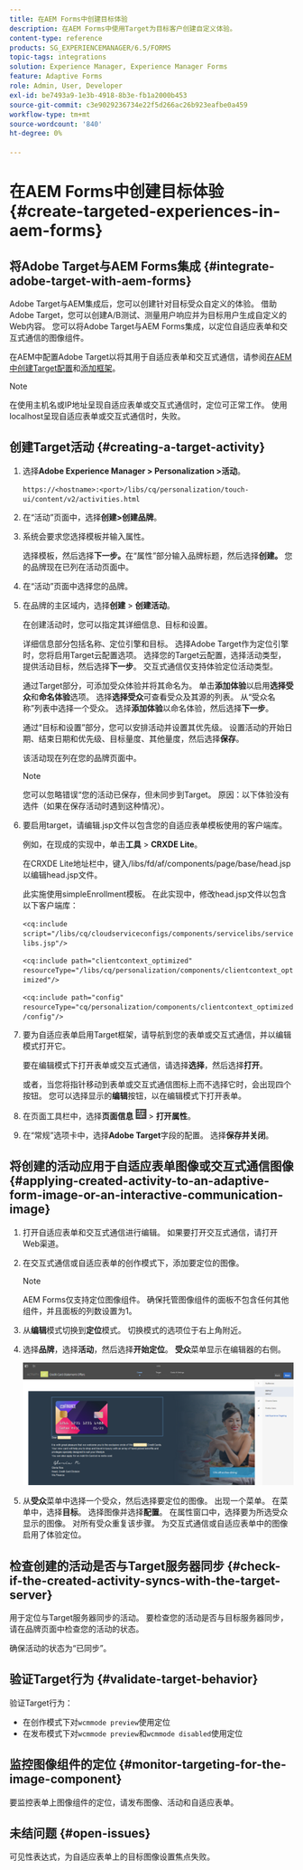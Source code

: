 ```yaml
---
title: 在AEM Forms中创建目标体验
description: 在AEM Forms中使用Target为目标客户创建自定义体验。
content-type: reference
products: SG_EXPERIENCEMANAGER/6.5/FORMS
topic-tags: integrations
solution: Experience Manager, Experience Manager Forms
feature: Adaptive Forms
role: Admin, User, Developer
exl-id: be7493a9-1e3b-4918-8b3e-fb1a2000b453
source-git-commit: c3e9029236734e22f5d266ac26b923eafbe0a459
workflow-type: tm+mt
source-wordcount: '840'
ht-degree: 0%

---
```


# 在AEM Forms中创建目标体验 {#create-targeted-experiences-in-aem-forms}

## 将Adobe Target与AEM Forms集成 {#integrate-adobe-target-with-aem-forms}

Adobe Target与AEM集成后，您可以创建针对目标受众自定义的体验。 借助Adobe Target，您可以创建A/B测试、测量用户响应并为目标用户生成自定义的Web内容。 您可以将Adobe Target与AEM Forms集成，以定位自适应表单和交互式通信的图像组件。

在AEM中配置Adobe Target以将其用于自适应表单和交互式通信，请参阅[在AEM中创建Target配置](/help/sites-administering/target.md)和[添加框架](/help/sites-administering/target.md)。

>[!NOTE]
>
>在使用主机名或IP地址呈现自适应表单或交互式通信时，定位可正常工作。 使用localhost呈现自适应表单或交互式通信时，失败。

## 创建Target活动 {#creating-a-target-activity}

1. 选择&#x200B;**Adobe Experience Manager > Personalization >活动**。

   `https://<hostname>:<port>/libs/cq/personalization/touch-ui/content/v2/activities.html`

1. 在“活动”页面中，选择&#x200B;**创建>创建品牌**。
1. 系统会要求您选择模板并输入属性。

   选择模板，然后选择&#x200B;**下一步。**&#x200B;在“属性”部分输入品牌标题，然后选择&#x200B;**创建。**
您的品牌现在已列在活动页面中。

1. 在“活动”页面中选择您的品牌。
1. 在品牌的主区域内，选择&#x200B;**创建** > **创建活动**。

   在创建活动时，您可以指定其详细信息、目标和设置。

   详细信息部分包括名称、定位引擎和目标。 选择Adobe Target作为定位引擎时，您将启用Target云配置选项。 选择您的Target云配置，选择活动类型，提供活动目标，然后选择&#x200B;**下一步**。 交互式通信仅支持体验定位活动类型。

   通过Target部分，可添加受众体验并将其命名为。 单击&#x200B;**添加体验**&#x200B;以启用&#x200B;**选择受众**&#x200B;和&#x200B;**命名体验**&#x200B;选项。 选择&#x200B;**选择受众**&#x200B;可查看受众及其源的列表。 从“受众名称”列表中选择一个受众。 选择&#x200B;**添加体验**&#x200B;以命名体验，然后选择&#x200B;**下一步**。

   通过“目标和设置”部分，您可以安排活动并设置其优先级。 设置活动的开始日期、结束日期和优先级、目标量度、其他量度，然后选择&#x200B;**保存**。

   该活动现在列在您的品牌页面中。

   >[!NOTE]
   >
   >您可以忽略错误“您的活动已保存，但未同步到Target。 原因：以下体验没有选件（如果在保存活动时遇到这种情况）。

1. 要启用target，请编辑.jsp文件以包含您的自适应表单模板使用的客户端库。

   例如，在现成的实现中，单击&#x200B;**工具** > **CRXDE Lite**。

   在CRXDE Lite地址栏中，键入/libs/fd/af/components/page/base/head.jsp以编辑head.jsp文件。

   此实施使用simpleEnrollment模板。 在此实现中，修改head.jsp文件以包含以下客户端库：

   `<cq:include script="/libs/cq/cloudserviceconfigs/components/servicelibs/servicelibs.jsp"/>`

   `<cq:include path="clientcontext_optimized" resourceType="/libs/cq/personalization/components/clientcontext_optimized"/>`

   `<cq:include path="config" resourceType="cq/personalization/components/clientcontext_optimized/config"/>`

1. 要为自适应表单启用Target框架，请导航到您的表单或交互式通信，并以编辑模式打开它。

   要在编辑模式下打开表单或交互式通信，请选择&#x200B;**选择**，然后选择&#x200B;**打开**。

   或者，当您将指针移动到表单或交互式通信图标上而不选择它时，会出现四个按钮。 您可以选择显示的&#x200B;**编辑**&#x200B;按钮，以在编辑模式下打开表单。

1. 在页面工具栏中，选择&#x200B;**页面信息** ![主题选项](assets/theme-options.png) > **打开属性**。
1. 在“常规”选项卡中，选择&#x200B;**Adobe Target**&#x200B;字段的配置。 选择&#x200B;**保存并关闭**。

## 将创建的活动应用于自适应表单图像或交互式通信图像 {#applying-created-activity-to-an-adaptive-form-image-or-an-interactive-communication-image}

1. 打开自适应表单和交互式通信进行编辑。 如果要打开交互式通信，请打开Web渠道。

1. 在交互式通信或自适应表单的创作模式下，添加要定位的图像。

   >[!NOTE]
   >
   >AEM Forms仅支持定位图像组件。 确保托管图像组件的面板不包含任何其他组件，并且面板的列数设置为1。

1. 从&#x200B;**编辑**&#x200B;模式切换到&#x200B;**定位**&#x200B;模式。 切换模式的选项位于右上角附近。
1. 选择&#x200B;**品牌**，选择&#x200B;**活动**，然后选择&#x200B;**开始定位**。 **受众**&#x200B;菜单显示在编辑器的右侧。

   ![定位菜单](assets/targeting-menu.png)

1. 从&#x200B;**受众**&#x200B;菜单中选择一个受众，然后选择要定位的图像。 出现一个菜单。 在菜单中，选择&#x200B;**目标**。 选择图像并选择&#x200B;**配置**。 在属性窗口中，选择要为所选受众显示的图像。 对所有受众重复该步骤。 为交互式通信或自适应表单中的图像启用了体验定位。

## 检查创建的活动是否与Target服务器同步 {#check-if-the-created-activity-syncs-with-the-target-server}

用于定位与Target服务器同步的活动。 要检查您的活动是否与目标服务器同步，请在品牌页面中检查您的活动的状态。

确保活动的状态为“已同步”。

## 验证Target行为 {#validate-target-behavior}

验证Target行为：

* 在创作模式下对`wcmmode preview`使用定位
* 在发布模式下对`wcmmode preview`和`wcmmode disabled`使用定位

## 监控图像组件的定位 {#monitor-targeting-for-the-image-component}

要监控表单上图像组件的定位，请发布图像、活动和自适应表单。

## 未结问题 {#open-issues}

可见性表达式，为自适应表单上的目标图像设置焦点失败。
